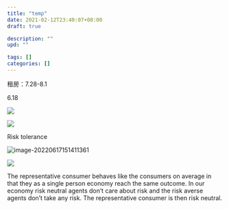 ```yaml
---
title: "temp"
date: 2021-02-12T23:40:07+08:00
draft: true

description: ""
upd: ""

tags: []
categories: []
---
```


<!--more-->

租房：7.28-8.1

 6.18

![](C:\Users\Wuhao\AppData\Roaming\Typora\typora-user-images\image-20220617141350144.png)

![](C:\Users\Wuhao\AppData\Roaming\Typora\typora-user-images\image-20220617143633931.png)

Risk tolerance

![image-20220617151411361](C:\Users\Wuhao\AppData\Roaming\Typora\typora-user-images\image-20220617151411361.png)

![](C:\Users\Wuhao\AppData\Roaming\Typora\typora-user-images\image-20220617162317892.png)

The representative consumer behaves like the consumers on average in that they as a single person economy reach the same outcome.
In our economy risk neutral agents don’t care about risk and the risk averse agents don’t take any risk. The representative consumer is then risk neutral.

